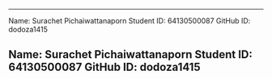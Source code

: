 ------------------------------------
Name: Surachet Pichaiwattanaporn
Student ID: 64130500087
GitHub ID: dodoza1415

Name: Surachet Pichaiwattanaporn
Student ID: 64130500087
GitHub ID: dodoza1415
------------------------------------



